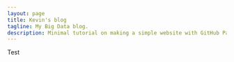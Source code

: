 ```yaml
---
layout: page
title: Kevin's blog
tagline: My Big Data blog.
description: Minimal tutorial on making a simple website with GitHub Pages
---
```


Test
